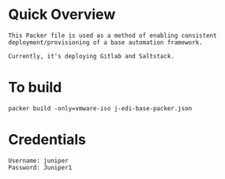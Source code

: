 # Quick Overview
```
This Packer file is used as a method of enabling consistent deployment/provisioning of a base automation framework.

Currently, it's deploying Gitlab and Saltstack.

```

# To build
```
packer build -only=vmware-iso j-edi-base-packer.json
```

# Credentials
```
Username: juniper
Password: Juniper1
```